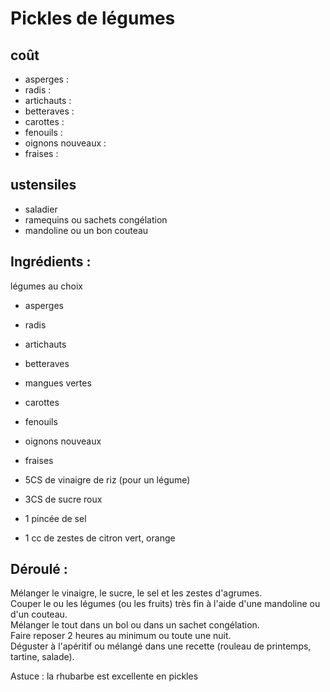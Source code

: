 # Pickles de légumes

## coût
* asperges :
* radis :
* artichauts :
* betteraves :
* carottes :
* fenouils :
* oignons nouveaux :
* fraises :


## ustensiles
* saladier
* ramequins ou sachets congélation
* mandoline ou un bon couteau

## Ingrédients  :

légumes au choix  
* asperges
* radis
* artichauts
* betteraves
* mangues vertes
* carottes
* fenouils
* oignons nouveaux
* fraises

* 5CS de vinaigre de riz (pour un légume)
* 3CS de sucre roux
* 1 pincée de sel
* 1 cc de zestes de citron vert, orange

## Déroulé :

Mélanger le vinaigre, le sucre, le sel et les zestes d'agrumes.  
Couper le ou les légumes (ou les fruits) très fin à l'aide d'une mandoline ou d'un couteau.	  
Mélanger le tout dans un bol ou dans un sachet congélation.  
Faire reposer 2 heures au minimum ou toute une nuit.  
Déguster à l'apéritif ou mélangé dans une recette (rouleau de printemps, tartine, salade).  

Astuce : la rhubarbe est excellente en pickles  

